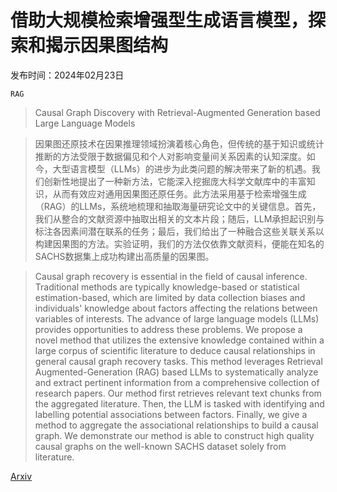 # 借助大规模检索增强型生成语言模型，探索和揭示因果图结构

发布时间：2024年02月23日

`RAG`

> Causal Graph Discovery with Retrieval-Augmented Generation based Large Language Models

> 因果图还原技术在因果推理领域扮演着核心角色，但传统的基于知识或统计推断的方法受限于数据偏见和个人对影响变量间关系因素的认知深度。如今，大型语言模型（LLMs）的进步为此类问题的解决带来了新的机遇。我们创新性地提出了一种新方法，它能深入挖掘庞大科学文献库中的丰富知识，从而有效应对通用因果图还原任务。此方法采用基于检索增强生成（RAG）的LLMs，系统地梳理和抽取海量研究论文中的关键信息。首先，我们从整合的文献资源中抽取出相关的文本片段；随后，LLM承担起识别与标注各因素间潜在联系的任务；最后，我们给出了一种融合这些关联关系以构建因果图的方法。实验证明，我们的方法仅依靠文献资料，便能在知名的SACHS数据集上成功构建出高质量的因果图。

> Causal graph recovery is essential in the field of causal inference. Traditional methods are typically knowledge-based or statistical estimation-based, which are limited by data collection biases and individuals' knowledge about factors affecting the relations between variables of interests. The advance of large language models (LLMs) provides opportunities to address these problems. We propose a novel method that utilizes the extensive knowledge contained within a large corpus of scientific literature to deduce causal relationships in general causal graph recovery tasks. This method leverages Retrieval Augmented-Generation (RAG) based LLMs to systematically analyze and extract pertinent information from a comprehensive collection of research papers. Our method first retrieves relevant text chunks from the aggregated literature. Then, the LLM is tasked with identifying and labelling potential associations between factors. Finally, we give a method to aggregate the associational relationships to build a causal graph. We demonstrate our method is able to construct high quality causal graphs on the well-known SACHS dataset solely from literature.

[Arxiv](https://arxiv.org/abs/2402.15301)